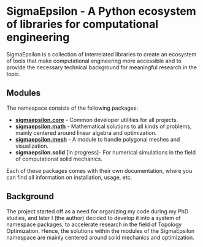 # **SigmaEpsilon** - A Python ecosystem of libraries for computational engineering

SigmaEpsilon is a collection of interrelated libraries to create an ecosystem of tools that make computational engineering more accessible and to provide the necessary technical background for meaningful research in the topic.

## Modules

The namespace consists of the following packages:

- [**sigmaepsilon.core**](https://github.com/sigma-epsilon/sigmaepsilon.core) - Common developer utilities for all projects.
- [**sigmaepsilon.math**](https://github.com/sigma-epsilon/sigmaepsilon.math) - Mathematical solutions to all kinds of problems, mainly centered around linear algebra and optimization.
- [**sigmaepsilon.mesh**](https://github.com/sigma-epsilon/sigmaepsilon.mesh) - A module to handle polygonal meshes and visualization.
- **sigmaepsilon.solid** [in progress]- For numerical simulations in the field of computational solid mechanics.

Each of these packages comes with their own documentation, where you can find all information on installation, usage, etc.

## Background

The project started off as a need for organizing my code during my PhD studies, and later I (the author) decided to develop it into a system of namespace packages, to accelerate research in the field of Topology Optimization. Hence, the solutions within the modules of the SigmaEpsilon namespace are mainly centered around solid mechanics and optimization.
